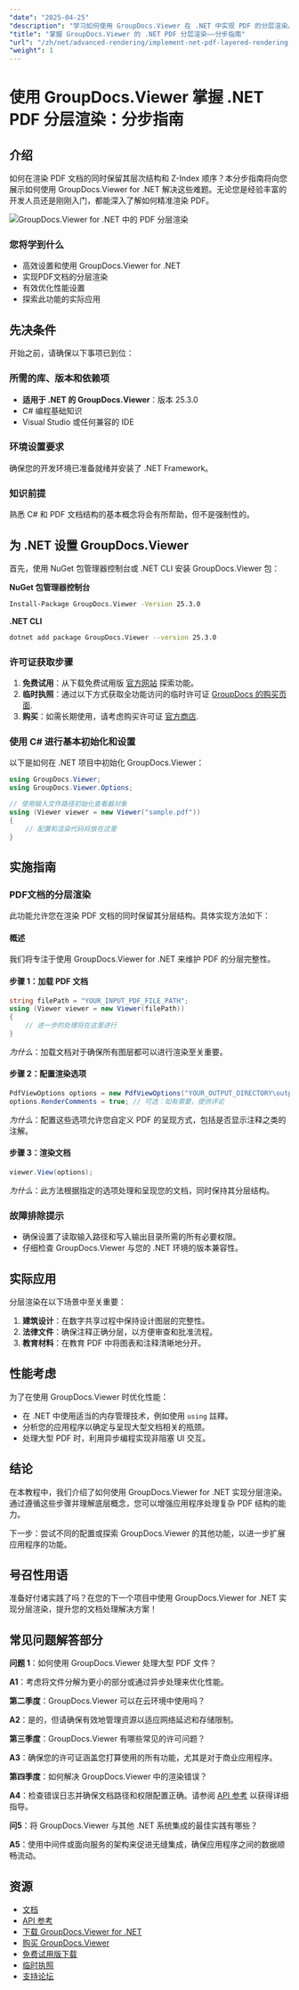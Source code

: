 ```yaml
---
"date": "2025-04-25"
"description": "学习如何使用 GroupDocs.Viewer 在 .NET 中实现 PDF 的分层渲染。本教程将详细讲解如何保留图层结构和 Z-Index。"
"title": "掌握 GroupDocs.Viewer 的 .NET PDF 分层渲染——分步指南"
"url": "/zh/net/advanced-rendering/implement-net-pdf-layered-rendering-groupdocs-viewer/"
"weight": 1
---
```


# 使用 GroupDocs.Viewer 掌握 .NET PDF 分层渲染：分步指南

## 介绍

如何在渲染 PDF 文档的同时保留其层次结构和 Z-Index 顺序？本分步指南将向您展示如何使用 GroupDocs.Viewer for .NET 解决这些难题。无论您是经验丰富的开发人员还是刚刚入门，都能深入了解如何精准渲染 PDF。

![GroupDocs.Viewer for .NET 中的 PDF 分层渲染](/viewer/advanced-rendering/pdf-layered-rendering-img.png)

### 您将学到什么

- 高效设置和使用 GroupDocs.Viewer for .NET
- 实现PDF文档的分层渲染
- 有效优化性能设置
- 探索此功能的实际应用

## 先决条件

开始之前，请确保以下事项已到位：

### 所需的库、版本和依赖项

- **适用于 .NET 的 GroupDocs.Viewer**：版本 25.3.0
- C# 编程基础知识
- Visual Studio 或任何兼容的 IDE

### 环境设置要求

确保您的开发环境已准备就绪并安装了 .NET Framework。

### 知识前提

熟悉 C# 和 PDF 文档结构的基本概念将会有所帮助，但不是强制性的。

## 为 .NET 设置 GroupDocs.Viewer

首先，使用 NuGet 包管理器控制台或 .NET CLI 安装 GroupDocs.Viewer 包：

**NuGet 包管理器控制台**

```bash
Install-Package GroupDocs.Viewer -Version 25.3.0
```

**.NET CLI**

```bash
dotnet add package GroupDocs.Viewer --version 25.3.0
```

### 许可证获取步骤

1. **免费试用**：从下载免费试用版 [官方网站](https://releases.groupdocs.com/viewer/net/) 探索功能。
2. **临时执照**：通过以下方式获取全功能访问的临时许可证 [GroupDocs 的购买页面](https://purchase。groupdocs.com/temporary-license/).
3. **购买**：如需长期使用，请考虑购买许可证 [官方商店](https://purchase。groupdocs.com/buy).

### 使用 C# 进行基本初始化和设置

以下是如何在 .NET 项目中初始化 GroupDocs.Viewer：

```csharp
using GroupDocs.Viewer;
using GroupDocs.Viewer.Options;

// 使用输入文件路径初始化查看器对象
using (Viewer viewer = new Viewer("sample.pdf"))
{
    // 配置和渲染代码将放在这里
}
```

## 实施指南

### PDF文档的分层渲染

此功能允许您在渲染 PDF 文档的同时保留其分层结构。具体实现方法如下：

#### 概述

我们将专注于使用 GroupDocs.Viewer for .NET 来维护 PDF 的分层完整性。

#### 步骤 1：加载 PDF 文档

```csharp
string filePath = "YOUR_INPUT_PDF_FILE_PATH";
using (Viewer viewer = new Viewer(filePath))
{
    // 进一步的处理将在这里进行
}
```

*为什么*：加载文档对于确保所有图层都可以进行渲染至关重要。

#### 步骤 2：配置渲染选项

```csharp
PdfViewOptions options = new PdfViewOptions("YOUR_OUTPUT_DIRECTORY\output.pdf");
options.RenderComments = true; // 可选：如有需要，提供评论
```

*为什么*：配置这些选项允许您自定义 PDF 的呈现方式，包括是否显示注释之类的注解。

#### 步骤 3：渲染文档

```csharp
viewer.View(options);
```

*为什么*：此方法根据指定的选项处理和呈现您的文档，同时保持其分层结构。

### 故障排除提示

- 确保设置了读取输入路径和写入输出目录所需的所有必要权限。
- 仔细检查 GroupDocs.Viewer 与您的 .NET 环境的版本兼容性。

## 实际应用

分层渲染在以下场景中至关重要：

1. **建筑设计**：在数字共享过程中保持设计图层的完整性。
2. **法律文件**：确保注释正确分层，以方便审查和批准流程。
3. **教育材料**：在教育 PDF 中将图表和注释清晰地分开。

## 性能考虑

为了在使用 GroupDocs.Viewer 时优化性能：

- 在 .NET 中使用适当的内存管理技术，例如使用 `using` 註釋。
- 分析您的应用程序以确定与呈现大型文档相关的瓶颈。
- 处理大型 PDF 时，利用异步编程实现非阻塞 UI 交互。

## 结论

在本教程中，我们介绍了如何使用 GroupDocs.Viewer for .NET 实现分层渲染。通过遵循这些步骤并理解底层概念，您可以增强应用程序处理复杂 PDF 结构的能力。

下一步：尝试不同的配置或探索 GroupDocs.Viewer 的其他功能，以进一步扩展应用程序的功能。

## 号召性用语

准备好付诸实践了吗？在您的下一个项目中使用 GroupDocs.Viewer for .NET 实现分层渲染，提升您的文档处理解决方案！

## 常见问题解答部分

**问题 1**：如何使用 GroupDocs.Viewer 处理大型 PDF 文件？

**A1**：考虑将文件分解为更小的部分或通过异步处理来优化性能。

**第二季度**：GroupDocs.Viewer 可以在云环境中使用吗？

**A2**：是的，但请确保有效地管理资源以适应网络延迟和存储限制。

**第三季度**：GroupDocs.Viewer 有哪些常见的许可问题？

**A3**：确保您的许可证涵盖您打算使用的所有功能，尤其是对于商业应用程序。

**第四季度**：如何解决 GroupDocs.Viewer 中的渲染错误？

**A4**：检查错误日志并确保文档路径和权限配置正确。请参阅 [API 参考](https://reference.groupdocs.com/viewer/net/) 以获得详细指导。

**问5**：将 GroupDocs.Viewer 与其他 .NET 系统集成的最佳实践有哪些？

**A5**：使用中间件或面向服务的架构来促进无缝集成，确保应用程序之间的数据顺畅流动。

## 资源

- [文档](https://docs.groupdocs.com/viewer/net/)
- [API 参考](https://reference.groupdocs.com/viewer/net/)
- [下载 GroupDocs.Viewer for .NET](https://releases.groupdocs.com/viewer/net/)
- [购买 GroupDocs.Viewer](https://purchase.groupdocs.com/buy)
- [免费试用版下载](https://releases.groupdocs.com/viewer/net/)
- [临时执照](https://purchase.groupdocs.com/temporary-license/)
- [支持论坛](https://forum.groupdocs.com/c/viewer/9)